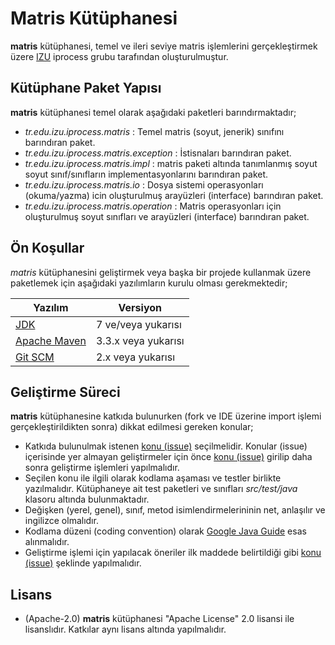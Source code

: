 # Matris Kütüphanesi

**matris** kütüphanesi, temel ve ileri seviye matris işlemlerini gerçekleştirmek üzere [IZU](http://www.izu.edu.tr) iprocess grubu tarafından oluşturulmuştur.


## Kütüphane Paket Yapısı
**matris** kütüphanesi temel olarak aşağıdaki paketleri barındırmaktadır;

* *tr.edu.izu.iprocess.matris* : Temel matris (soyut, jenerik) sınıfını barındıran paket.
* *tr.edu.izu.iprocess.matris.exception* : İstisnaları barındıran paket.
* *tr.edu.izu.iprocess.matris.impl* : matris paketi altında tanımlanmış soyut soyut sınıf/sınıfların implementasyonlarını barındıran paket.
* *tr.edu.izu.iprocess.matris.io* : Dosya sistemi operasyonları (okuma/yazma) icin oluşturulmuş arayüzleri (interface) barındıran paket.
* *tr.edu.izu.iprocess.matris.operation* : Matris operasyonları için oluşturulmuş soyut sınıfları ve arayüzleri (interface) barındıran paket.

## Ön Koşullar
*matris* kütüphanesini geliştirmek veya başka bir projede kullanmak üzere paketlemek için aşağıdaki yazılımların kurulu olması gerekmektedir;

Yazılım      | Versiyon
------------ | -------------
[JDK](http://openjdk.java.net/install)	     | 7 ve/veya yukarısı
[Apache Maven](https://maven.apache.org/) | 3.3.x veya yukarısı
[Git SCM](https://git-scm.com/) | 2.x veya yukarısı


## Geliştirme Süreci
**matris** kütüphanesine katkıda bulunurken (fork ve IDE üzerine import işlemi gerçekleştirildikten sonra) dikkat edilmesi gereken konular;

* Katkıda bulunulmak istenen [konu (issue)](https://github.com/iprocess-izu/matris/issues) seçilmelidir. Konular (issue) içerisinde yer almayan geliştirmeler için önce [konu (issue)](https://github.com/iprocess-izu/matris/issues) girilip daha sonra geliştirme işlemleri yapılmalıdır.
* Seçilen konu ile ilgili olarak kodlama aşaması ve testler birlikte yazılmalıdır. Kütüphaneye ait test paketleri ve sınıfları *src/test/java* klasoru altında bulunmaktadır.
* Değişken (yerel, genel), sınıf, metod isimlendirmelerininin net, anlaşılır ve ingilizce olmalıdır.
* Kodlama düzeni (coding convention) olarak [Google Java Guide](https://google.github.io/styleguide/javaguide.html) esas alınmalıdır.
* Geliştirme işlemi için yapılacak öneriler ilk maddede belirtildiği gibi [konu (issue)](https://github.com/iprocess-izu/matris/issues) şeklinde yapılmalıdır.



## Lisans
* (Apache-2.0) **matris** kütüphanesi "Apache License" 2.0 lisansi ile lisanslıdır. Katkılar aynı lisans altında yapılmalıdır.



